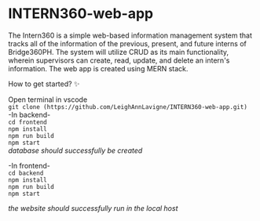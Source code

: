 # INTERN360-web-app 
The Intern360 is a simple web-based information management system that tracks all of the information of the previous, present, and future interns of Bridge360PH. The system will utilize CRUD as its main functionality, wherein supervisors can create, read, update, and delete an intern's information. The web app is created using MERN stack.


 How to get started? :sparkles: <br /> 

 Open terminal in vscode <br />
 `git clone (https://github.com/LeighAnnLavigne/INTERN360-web-app.git)` <br />
 -In backend- <br />
 `cd frontend` <br />
 `npm install` <br />
`npm run build` <br />
`npm start` <br />
*database should successfully be created* <br />

-In frontend- <br />
 `cd backend` <br />
 `npm install` <br />
 `npm run build` <br />
`npm start` <br />

*the website should successfully run in the local host*

